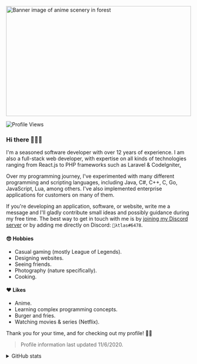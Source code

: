 <img alt="Banner image of anime scenery in forest" height="300px" width="100%" src="https://i.pinimg.com/originals/7a/7d/cf/7a7dcfa6474ec4cbfa81113eebe3c0dc.jpg" />

![Profile Views](https://komarev.com/ghpvc/?username=atlx)

### Hi there 🙋🏻‍♂️

I'm a seasoned software developer with over 12 years of experience. I am also a full-stack web developer, with expertise on all kinds of technologies ranging from React.js to PHP frameworks such as Laravel & CodeIgniter[.](https://discord.gg/H3eMUXp)

Over my programming journey, I've experimented with many different programming and scripting languages, including Java, C#, C++, C, Go, JavaScript, Lua, among others. I've also implemented enterprise applications for customers on many of them.

If you're developing an application, software, or website, write me a message and I'll gladly contribute small ideas and possibly guidance during my free time. The best way to get in touch with me is by [joining my Discord server](https://discord.gg/H3eMUXp) or by adding me directly on Discord: `🌌λtlas#6478`.

#### 😎 Hobbies

* Casual gaming (mostly League of Legends).
* Designing websites.
* Seeing friends.
* Photography (nature specifically).
* Cooking.

#### ❤️ Likes

* Anime.
* Learning complex programming concepts.
* Burger and fries.
* Watching movies & series (Netflix).

Thank you for your time, and for checking out my profile! 🐱‍👤

> Profile information last updated 11/6/2020.

<details>
  <summary>GitHub stats</summary>
  <br/>
  
  [![Atlas' GitHub stats](https://github-readme-stats.vercel.app/api?username=atlx&bg_color=30,e96443,904e95&title_color=fff&text_color=fff)](https://github.com/anuraghazra/github-readme-stats)

  [![Atlas' top languages](https://github-readme-stats.vercel.app/api/top-langs/?username=atlx&langs_count=10&layout=compact)](https://github.com/anuraghazra/github-readme-stats)
</details>

